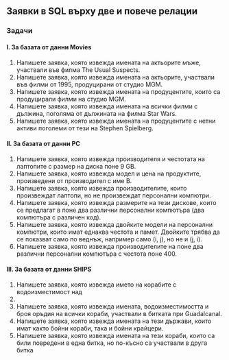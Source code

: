 ## Заявки в SQL върху две и повече релации
### Задачи
#### I. За базата от данни Movies
1. Напишете заявка, която извежда имената на актьорите мъже, участвали във
филма The Usual Suspects.
2. Напишете заявка, която извежда имената на актьорите, участвали във филми от
1995, продуцирани от студио MGM.
3. Напишете заявка, която извежда имената на продуцентите, които са
продуцирали филми на студио MGM.
4. Напишете заявка, която извежда имената на всички филми с дължина, поголяма от дължината на филма Star Wars.
5. Напишете заявка, която извежда имената на продуцентите с нетни активи поголеми от тези на Stephen Spielberg.
#### II. За базата от данни PC
1. Напишете заявка, която извежда производителя и честотата на лаптопите с
размер на диска поне 9 GB.
2. Напишете заявка, която извежда модел и цена на продуктите, произведени от
производител с име B.
3. Напишете заявка, която извежда производителите, които произвеждат лаптопи,
но не произвеждат персонални компютри.
4. Напишете заявка, която извежда размерите на тези дискове, които се предлагат
в поне два различни персонални компютъра (два компютъра с различен код).
5. Напишете заявка, която извежда двойките модели на персонални компютри,
които имат еднаква честота и памет. Двойките трябва да се показват само по
веднъж, например само (i, j), но не и (j, i).
6. Напишете заявка, която извежда производителите на поне два различни
персонални компютъра с честота поне 400.
#### III. За базата от данни SHIPS
1. Напишете заявка, която извежда името на корабите с водоизместимост над
50000.
2. Напишете заявка, която извежда имената, водоизместимостта и броя оръдия на
всички кораби, участвали в битката при Guadalcanal.
3. Напишете заявка, която извежда имената на тези държави, които имат както
бойни кораби, така и бойни крайцери.
4. Напишете заявка, която извежда имената на тези кораби, които са били
повредени в една битка, но по-късно са участвали в друга битка